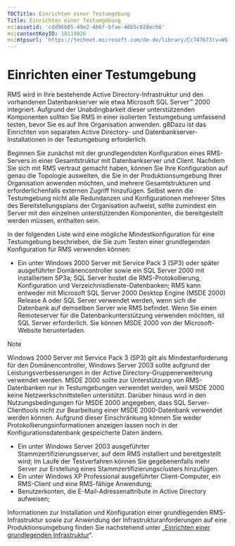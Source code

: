 ```yaml
---
TOCTitle: Einrichten einer Testumgebung
Title: Einrichten einer Testumgebung
ms:assetid: 'cdd96b05-49e2-4b6f-bfae-40b5c028ec66'
ms:contentKeyID: 18119026
ms:mtpsurl: 'https://technet.microsoft.com/de-de/library/Cc747673(v=WS.10)'
---
```


Einrichten einer Testumgebung
=============================

RMS wird in Ihre bestehende Active Directory-Infrastruktur und den vorhandenen Datenbankserver wie etwa Microsoft SQL Server™ 2000 integriert. Aufgrund der Unabdingbarkeit dieser unterstützenden Komponenten sollten Sie RMS in einer isolierten Testumgebung umfassend testen, bevor Sie es auf Ihre Organisation anwenden. g8Dazu ist das Einrichten von separaten Active Directory- und Datenbankserver-Installationen in der Testumgebung erforderlich.

Beginnen Sie zunächst mit der grundlegendsten Konfiguration eines RMS-Servers in einer Gesamtstruktur mit Datenbankserver und Client. Nachdem Sie sich mit RMS vertraut gemacht haben, können Sie Ihre Konfiguration auf genau die Topologie ausweiten, die Sie in der Produktionsumgebung Ihrer Organisation anwenden möchten, und mehrere Gesamtstrukturen und erforderlichenfalls externen Zugriff hinzufügen. Selbst wenn die Testumgebung nicht alle Redundanzen und Konfigurationen mehrerer Sites des Bereitstellungsplans der Organisation aufweist, sollte zumindest ein Server mit den einzelnen unterstützenden Komponenten, die bereitgestellt werden müssen, enthalten sein.

In der folgenden Liste wird eine mögliche Mindestkonfiguration für eine Testumgebung beschrieben, die Sie zum Testen einer grundlegenden Konfiguration für RMS verwenden können:

-   Ein unter Windows 2000 Server mit Service Pack 3 (SP3) oder später ausgeführter Domänencontroller sowie ein SQL Server 2000 mit installiertem SP3a; SQL Server hostet die RMS-Protokollierung, Konfiguration und Verzeichnisdienste-Datenbanken; RMS kann entweder mit Microsoft SQL Server 2000 Desktop Engine (MSDE 2000) Release A oder SQL Server verwendet werden, wenn sich die Datenbank auf demselben Server wie RMS befindet. Wenn Sie einen Remoteserver für die Datenbankunterstützung verwenden möchten, ist SQL Server erforderlich. Sie können MSDE 2000 von der Microsoft-Website herunterladen.

> [!NOTE]
> Windows 2000 Server mit Service Pack 3 (SP3) gilt als Mindestanforderung für den Domänencontroller, Windows Server 2003 sollte aufgrund der Leistungsverbesserungen in der Active Directory-Gruppenerweiterung verwendet werden. MSDE 2000 sollte zur Unterstützung von RMS-Datenbanken nur in Testumgebungen verwendet werden, weil MSDE 2000 keine Netzwerkschnittstellen unterstützt. Darüber hinaus wird in den Nutzungsbedingungen für MSDE 2000 angegeben, dass SQL Server-Clienttools nicht zur Bearbeitung einer MSDE 2000-Datenbank verwendet werden können. Aufgrund dieser Einschränkung können Sie weder Protokollierungsinformationen anzeigen lassen noch in der Konfigurationsdatenbank gespeicherte Daten ändern. 

-   Ein unter Windows Server 2003 ausgeführter Stammzertifizierungsserver, auf dem RMS installiert und bereitgestellt wird; Im Laufe der Testverfahren können Sie gegebenenfalls mehr Server zur Erstellung eines Stammzertifizierungsclusters hinzufügen.
-   Ein unter Windows XP Professional ausgeführter Client-Computer, ein RMS-Client und eine RMS-fähige Anwendung;
-   Benutzerkonten, die E-Mail-Adressenattribute in Active Directory aufweisen;

Informationen zur Installation und Konfiguration einer grundlegenden RMS-Infrastruktur sowie zur Anwendung der Infrastrukturanforderungen auf eine Produktionsumgebung finden Sie nachstehend unter „[Einrichten einer grundlegenden Infrastruktur](https://technet.microsoft.com/3a0a3a47-e755-4455-bb22-0e05053723e4)“.
